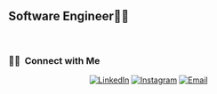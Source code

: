 

<h2>Software Engineer🧙‍♂️</h2>

<br/>

<h3> 🤝🏻 &nbsp;Connect with Me </h3>

<p align="center">
<a href="https://www.linkedin.com/in/chetachukwu-ogbuike-97a2a7138/"><img alt="LinkedIn" src="https://img.shields.io/badge/LinkedIn-ogb_daniel-blue?style=flat-square&logo=linkedin"></a>
<a href="https://www.instagram.com/ogb_daniel"><img alt="Instagram" src="https://img.shields.io/badge/Instagram-ogb_daniel-blue?style=flat-square&logo=instagram"></a>
<a href="mailto:ogbuikedaniel@gmail.com"><img alt="Email" src="https://img.shields.io/badge/Email-ogbuikedaniel@gmail.com-blue?style=flat-square&logo=gmail"></a>
</p>

